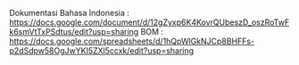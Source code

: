 Dokumentasi Bahasa Indonesia : https://docs.google.com/document/d/12gZyxp6K4KovrQUbeszD_oszRoTwFk6smVtTxPSdtus/edit?usp=sharing
BOM : https://docs.google.com/spreadsheets/d/1hQpWlGkNJCp8BHFFs-p2dSdpw58OgJwYKI5ZXl5ccxk/edit?usp=sharing
